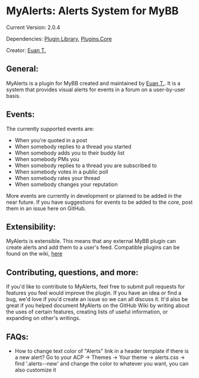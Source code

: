 MyAlerts: Alerts System for MyBB
==========================

Current Version: 2.0.4

Dependencies: [Plugin Library](http://mods.mybb.com/view/pluginlibrary), [Plugins.Core](https://github.com/MyBBStuff/Plugins.Core)

Creator: [Euan T.](http://www.euantor.com)

General:
-----------
MyAlerts is a plugin for MyBB created and maintained by [Euan T.](http://www.euantor.com). It is a system that provides visual alerts for events in a forum on a user-by-user basis.

Events:
----------
The currently supported events are:

+  When you're quoted in a post
+  When somebody replies to a thread you started
+  When somebody adds you to their buddy list
+  When somebody PMs you
+  When somebody replies to a thread you are subscribed to
+  When somebody votes in a public poll
+  When somebody rates your thread
+  When somebody changes your reputation

More events are currently in development or planned to be added in the near future. If you have suggestions for events to be added to the core, post them in an issue here on GitHub.

Extensibility:
----------------
MyAlerts is extensible. This means that any external MyBB plugin can create alerts and add them to a user's feed. Compatible plugins can be found on the wiki, [here](https://github.com/euantor/MyAlerts/wiki/Compatible-Plugins)

Contributing, questions, and more:
----------------------------------------------
If you'd like to contribute to MyAlerts, feel free to submit pull requests for features you feel would improve the plugin. If you have an idea or find a bug, we'd love if you'd create an issue so we can all discuss it. It'd also be great if you helped document MyAlerts on the GitHub Wiki by writing about the uses of certain features, creating lists of useful information, or expanding on other's writings.

FAQs:
----------------------------------------------
+  How to change text color of "Alerts" link in a header template if there is a new alert?
Go to your ACP -> Themes -> Your theme -> alerts.css -> find '.alerts--new' and change the color to whatever you want, you can also customize it 
